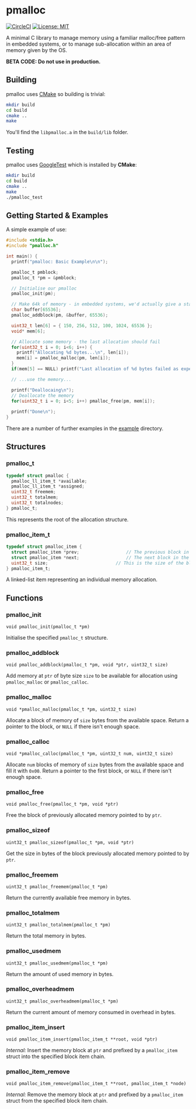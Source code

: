 # pmalloc

[![CircleCI](https://dl.circleci.com/status-badge/img/gh/tomdionysus/pmalloc/tree/master.svg?style=svg)](https://dl.circleci.com/status-badge/redirect/gh/tomdionysus/pmalloc/tree/master) [![License: MIT](https://img.shields.io/badge/License-MIT-yellow.svg)](https://opensource.org/licenses/MIT) 

A minimal C library to manage memory using a familiar malloc/free pattern in embedded systems, or to manage sub-allocation within an area of memory given by the OS.

**BETA CODE: Do not use in production.**

## Building

pmalloc uses [CMake](https://cmake.org/) so building is trivial:

```bash
mkdir build
cd build
cmake ..
make
```

You'll find the `libpmalloc.a` in the `build/lib` folder. 

## Testing

pmalloc uses [GoogleTest](https://github.com/google/googletest) which is installed by **CMake**:

```bash
mkdir build
cd build
cmake ..
make
./pmalloc_test
```

## Getting Started & Examples

A simple example of use:

```C
#include <stdio.h>
#include "pmalloc.h"

int main() {
  printf("pmalloc: Basic Example\n\n");

  pmalloc_t pmblock;
  pmalloc_t *pm = &pmblock;

  // Initialise our pmalloc
  pmalloc_init(pm);

  // Make 64k of memory - in embedded systems, we'd actually give a static memory address and size.
  char buffer[65536];
  pmalloc_addblock(pm, &buffer, 65536);

  uint32_t len[6] = { 150, 256, 512, 100, 1024, 65536 };
  void* mem[6];

  // Allocate some memory - the last allocation should fail
  for(uint32_t i = 0; i<6; i++) {
    printf("Allocating %d bytes...\n", len[i]);
    mem[i] = pmalloc_malloc(pm, len[i]);
  }
  if(mem[5] == NULL) printf("Last allocation of %d bytes failed as expected\n", len[5]); 

  // ...use the memory...

  printf("Deallocaing\n");
  // Deallocate the memory
  for(uint32_t i = 0; i<5; i++) pmalloc_free(pm, mem[i]);
  
  printf("Done\n");
}
```

There are a number of further examples in the [example](example) directory.

## Structures

### pmalloc_t

```C
typedef struct pmalloc {
  pmalloc_ll_item_t *available;
  pmalloc_ll_item_t *assigned;
  uint32_t freemem;
  uint32_t totalmem;
  uint32_t totalnodes;
} pmalloc_t;
```

This represents the root of the allocation structure.

### pmalloc_item_t

```C
typedef struct pmalloc_item {
  struct pmalloc_item *prev;                  // The previous block in the chain
  struct pmalloc_item *next;                  // The next block in the chain
  uint32_t size;                          // This is the size of the block as reported to the user 
} pmalloc_item_t;
```

A linked-list item representing an individual memory allocation.

## Functions

### pmalloc_init

`void pmalloc_init(pmalloc_t *pm)`

Initialise the specified `pmalloc_t` structure.

### pmalloc_addblock

`void pmalloc_addblock(pmalloc_t *pm, void *ptr, uint32_t size)`

Add memory at `ptr` of byte size `size` to be available for allocation using `pmalloc_malloc` or `pmalloc_calloc`.

### pmalloc_malloc

`void *pmalloc_malloc(pmalloc_t *pm, uint32_t size)`

Allocate a block of memory of `size` bytes from the available space. Return a pointer to the block, or `NULL` if there isn't enough space.

### pmalloc_calloc

`void *pmalloc_calloc(pmalloc_t *pm, uint32_t num, uint32_t size)`

Allocate `num` blocks of memory of `size` bytes from the available space and fill it with `0x00`. Return a pointer to the first block, or `NULL` if there isn't enough space.

### pmalloc_free

`void pmalloc_free(pmalloc_t *pm, void *ptr)`

Free the block of previously allocated memory pointed to by `ptr`.

### pmalloc_sizeof

`uint32_t pmalloc_sizeof(pmalloc_t *pm, void *ptr)`

Get the size in bytes of the block previously allocated memory pointed to by `ptr`.

### pmalloc_freemem

`uint32_t pmalloc_freemem(pmalloc_t *pm)`

Return the currently available free memory in bytes.

### pmalloc_totalmem

`uint32_t pmalloc_totalmem(pmalloc_t *pm)`

Return the total memory in bytes.

### pmalloc_usedmem

`uint32_t pmalloc_usedmem(pmalloc_t *pm)`

Return the amount of used memory in bytes.

### pmalloc_overheadmem

`uint32_t pmalloc_overheadmem(pmalloc_t *pm)`

Return the current amount of memory consumed in overhead in bytes.

### pmalloc_item_insert

`void pmalloc_item_insert(pmalloc_item_t **root, void *ptr)`

*Internal:* Insert the memory block at `ptr` and prefixed by a `pmalloc_item` struct into the specified block item chain.

### pmalloc_item_remove

`void pmalloc_item_remove(pmalloc_item_t **root, pmalloc_item_t *node)`

*Internal:* Remove the memory block at `ptr` and prefixed by a `pmalloc_item` struct from the specified block item chain.